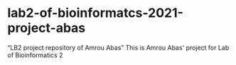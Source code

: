 # lab2-of-bioinformatcs-2021-project-abas
“LB2 project repository of Amrou Abas”
This is Amrou Abas' project for Lab of Bioinformatics 2
